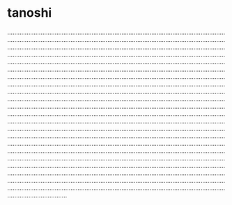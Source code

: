 # tanoshi

..........................................................................................................................................................................................................................................................................................................................................................................................................................................................................................................................................................................................................................................................................................................................................................................................................................................................................................................................................................................................................................................................................................................................................................................................................................................................................................................................................................................................................................................................................................................................................................................................................................................................................................................................................................................................................................................................................................................................................................................................................................................................................................................................................................................................................................................................................................................................................................................................................................................................................................................................................................................................................................................................................................................................................................................................................................................................................